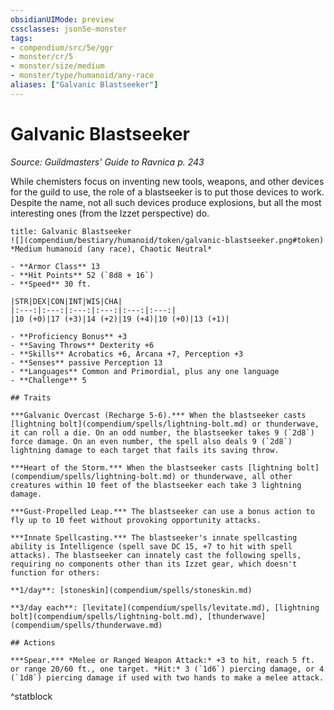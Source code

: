 ```yaml
---
obsidianUIMode: preview
cssclasses: json5e-monster
tags:
- compendium/src/5e/ggr
- monster/cr/5
- monster/size/medium
- monster/type/humanoid/any-race
aliases: ["Galvanic Blastseeker"]
---
```

# Galvanic Blastseeker
*Source: Guildmasters' Guide to Ravnica p. 243*  

While chemisters focus on inventing new tools, weapons, and other devices for the guild to use, the role of a blastseeker is to put those devices to work. Despite the name, not all such devices produce explosions, but all the most interesting ones (from the Izzet perspective) do.

```ad-statblock
title: Galvanic Blastseeker
![](compendium/bestiary/humanoid/token/galvanic-blastseeker.png#token)
*Medium humanoid (any race), Chaotic Neutral*

- **Armor Class** 13 
- **Hit Points** 52 (`8d8 + 16`)
- **Speed** 30 ft.

|STR|DEX|CON|INT|WIS|CHA|
|:---:|:---:|:---:|:---:|:---:|:---:|
|10 (+0)|17 (+3)|14 (+2)|19 (+4)|10 (+0)|13 (+1)|

- **Proficiency Bonus** +3
- **Saving Throws** Dexterity +6
- **Skills** Acrobatics +6, Arcana +7, Perception +3
- **Senses** passive Perception 13
- **Languages** Common and Primordial, plus any one language
- **Challenge** 5

## Traits

***Galvanic Overcast (Recharge 5-6).*** When the blastseeker casts [lightning bolt](compendium/spells/lightning-bolt.md) or thunderwave, it can roll a die. On an odd number, the blastseeker takes 9 (`2d8`) force damage. On an even number, the spell also deals 9 (`2d8`) lightning damage to each target that fails its saving throw.

***Heart of the Storm.*** When the blastseeker casts [lightning bolt](compendium/spells/lightning-bolt.md) or thunderwave, all other creatures within 10 feet of the blastseeker each take 3 lightning damage.

***Gust-Propelled Leap.*** The blastseeker can use a bonus action to fly up to 10 feet without provoking opportunity attacks.

***Innate Spellcasting.*** The blastseeker's innate spellcasting ability is Intelligence (spell save DC 15, +7 to hit with spell attacks). The blastseeker can innately cast the following spells, requiring no components other than its Izzet gear, which doesn't function for others:

**1/day**: [stoneskin](compendium/spells/stoneskin.md)

**3/day each**: [levitate](compendium/spells/levitate.md), [lightning bolt](compendium/spells/lightning-bolt.md), [thunderwave](compendium/spells/thunderwave.md)

## Actions

***Spear.*** *Melee or Ranged Weapon Attack:* +3 to hit, reach 5 ft. or range 20/60 ft., one target. *Hit:* 3 (`1d6`) piercing damage, or 4 (`1d8`) piercing damage if used with two hands to make a melee attack.
```
^statblock